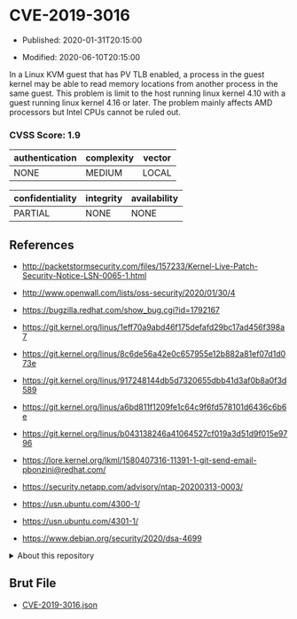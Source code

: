 # CVE-2019-3016

- Published: 2020-01-31T20:15:00

- Modified: 2020-06-10T20:15:00

In a Linux KVM guest that has PV TLB enabled, a process in the guest kernel may be able to read memory locations from another process in the same guest. This problem is limit to the host running linux kernel 4.10 with a guest running linux kernel 4.16 or later. The problem mainly affects AMD processors but Intel CPUs cannot be ruled out.

### CVSS Score: **1.9**

| authentication | complexity | vector |
| --- | --- | --- |
| NONE | MEDIUM | LOCAL |

| confidentiality | integrity | availability |
| --- | --- | --- |
| PARTIAL | NONE | NONE |

## References

* http://packetstormsecurity.com/files/157233/Kernel-Live-Patch-Security-Notice-LSN-0065-1.html

* http://www.openwall.com/lists/oss-security/2020/01/30/4

* https://bugzilla.redhat.com/show_bug.cgi?id=1792167

* https://git.kernel.org/linus/1eff70a9abd46f175defafd29bc17ad456f398a7

* https://git.kernel.org/linus/8c6de56a42e0c657955e12b882a81ef07d1d073e

* https://git.kernel.org/linus/917248144db5d7320655dbb41d3af0b8a0f3d589

* https://git.kernel.org/linus/a6bd811f1209fe1c64c9f6fd578101d6436c6b6e

* https://git.kernel.org/linus/b043138246a41064527cf019a3d51d9f015e9796

* https://lore.kernel.org/lkml/1580407316-11391-1-git-send-email-pbonzini@redhat.com/

* https://security.netapp.com/advisory/ntap-20200313-0003/

* https://usn.ubuntu.com/4300-1/

* https://usn.ubuntu.com/4301-1/

* https://www.debian.org/security/2020/dsa-4699

<details>
<summary>About this repository</summary> 

  This repository is part of the project [Live Hack CVE](https://github.com/Live-Hack-CVE). Main website can be found [www.live-hack.org](https://www.live-hack.org) 
  
  Made by [Sn0wAlice](https://github.com/Sn0wAlice) for the people that care about security and need to have a feed of the latest CVEs. Hope you enjoy it, don't forget to star the repo and follow me on [Twitter](https://twitter.com/Sn0wAlice) and [Github](https://github.com/Sn0wAlice). And that is my [personnal website](https://www.alice-snow.me/)

  - [Home Page](https://github.com/Live-Hack-CVE)
  - [Framework](https://github.com/Live-Hack-CVE/cve-framework)
  - [CVE database](https://github.com/Live-Hack-CVE/full_database)
  - [Changelog](https://github.com/Live-Hack-CVE/Changelog)
</details>

## Brut File

* [CVE-2019-3016.json](https://raw.githubusercontent.com/Live-Hack-CVE/full_database/main/cves/2019/CVE-2019-3016.json)


